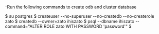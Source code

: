 -Run the following commands to create odb and cluster database


$ su postgres
$ createuser --no-superuser --no-createdb --no-createrole zato
$ createdb --owner=zato ihiszato
$ psql --dbname ihiszato --command="ALTER ROLE zato WITH PASSWORD 'password'"
$